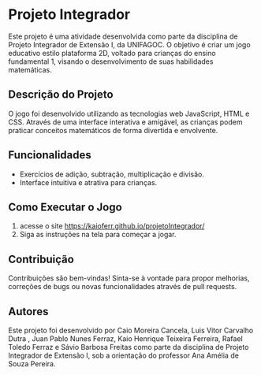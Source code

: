 # Projeto Integrador

Este projeto é uma atividade desenvolvida como parte da disciplina de Projeto Integrador de Extensão I, da UNIFAGOC. O objetivo é criar um jogo educativo estilo plataforma 2D, voltado para crianças do ensino fundamental 1, visando o desenvolvimento de suas habilidades matemáticas.

## Descrição do Projeto

O jogo foi desenvolvido utilizando as tecnologias web JavaScript, HTML e CSS. Através de uma interface interativa e amigável, as crianças podem praticar conceitos matemáticos de forma divertida e envolvente.

## Funcionalidades

- Exercícios de adição, subtração, multiplicação e divisão.
- Interface intuitiva e atrativa para crianças.

## Como Executar o Jogo
1. acesse o site https://kaioferr.github.io/projetoIntegrador/
2. Siga as instruções na tela para começar a jogar.

## Contribuição

Contribuições são bem-vindas! Sinta-se à vontade para propor melhorias, correções de bugs ou novas funcionalidades através de pull requests.

## Autores

Este projeto foi desenvolvido por Caio Moreira Cancela, Luis Vitor Carvalho Dutra , Juan Pablo Nunes Ferraz, Kaio Henrique Teixeira Ferreira, Rafael Toledo Ferraz e Sávio Barbosa Freitas como parte da disciplina de Projeto Integrador de Extensão I, sob a orientação do professor Ana Amélia de Souza Pereira.

